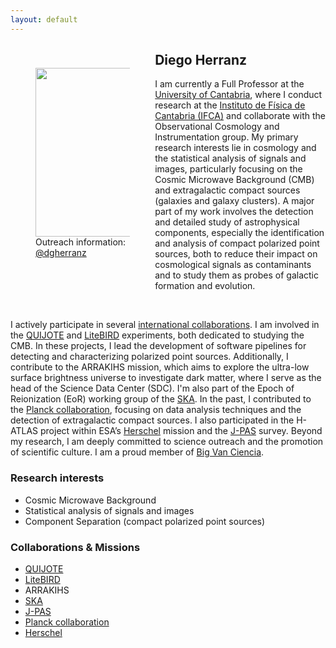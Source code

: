 ```yaml
---
layout: default
---
```




<p style="float: left; width: 30%; margin:40px"><img src="{{site.url}}/assets/imgs/People/herranzd.jpg" style="width:250px;height:270px;"> Outreach information: <a href="https://x.com/dgherranz)">@dgherranz</a></p>

## Diego Herranz

I am currently a Full Professor at the [University of Cantabria](https://web.unican.es/), where I conduct research at the [Instituto de Física de Cantabria (IFCA)](https://ifca.unican.es/en-us) and collaborate with the Observational Cosmology and Instrumentation group. My primary research interests lie in cosmology and the statistical analysis of signals and images, particularly focusing on the Cosmic Microwave Background (CMB) and extragalactic compact sources (galaxies and galaxy clusters). A major part of my work involves the detection and detailed study of astrophysical components, especially the identification and analysis of compact polarized point sources, both to reduce their impact on cosmological signals as contaminants and to study them as probes of galactic formation and evolution.

<br>

I actively participate in several [international collaborations]({{site.url}}/main_pages/collabs/). I am involved in the [QUIJOTE](https://research.iac.es/proyecto/quijote/pages/en/home.php) and [LiteBIRD](https://www.isas.jaxa.jp/en/missions/spacecraft/future/litebird.html) experiments, both dedicated to studying the CMB. In these projects, I lead the development of software pipelines for detecting and characterizing polarized point sources. Additionally, I contribute to the ARRAKIHS mission, which aims to explore the ultra-low surface brightness universe to investigate dark matter, where I serve as the head of the Science Data Center (SDC). I'm also part of the Epoch of Reionization (EoR) working group of the [SKA](https://www.skao.int/en). In the past, I contributed to the [Planck collaboration](https://www.cosmos.esa.int/web/planck), focusing on data analysis techniques and the detection of extragalactic compact sources. I also participated in the H-ATLAS project within ESA’s [Herschel](https://sci.esa.int/web/herschel) mission and the [J-PAS](https://www.j-pas.org/) survey. Beyond my research, I am deeply committed to science outreach and the promotion of scientific culture. I am a proud member of [Big Van Ciencia](https://www.bigvanciencia.com/).

### Research interests
- Cosmic Microwave Background
- Statistical analysis of signals and images 
- Component Separation (compact polarized point sources)

### Collaborations & Missions

- [QUIJOTE](https://research.iac.es/proyecto/quijote/pages/en/home.php)
- [LiteBIRD](https://www.isas.jaxa.jp/en/missions/spacecraft/future/litebird.html)
- ARRAKIHS
- [SKA](https://www.skao.int/en)
- [J-PAS](https://www.j-pas.org/)
- [Planck collaboration](https://www.cosmos.esa.int/web/planck)
- [Herschel](https://sci.esa.int/web/herschel)